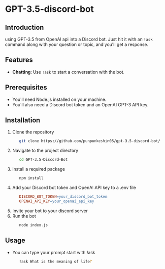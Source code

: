 # GPT-3.5-discord-bot

## Introduction
   using GPT-3.5 from OpenAI api into a Discord bot. Just hit it with an `!ask` command along with your question or topic, and you'll get a response. 
## Features

- **Chatting**: Use `!ask` to start a conversation with the bot.

## Prerequisites

- You'll need Node.js installed on your machine.
- You'll also need a Discord bot token and an OpenAI GPT-3 API key.

## Installation

1. Clone the repository
   ```bash
      git clone https://github.com/punpunkeshin05/gpt-3.5-discord-bot/edit/main/README.md
   ```
2. Navigate to the project directory
   ```bash
      cd GPT-3.5-Discord-Bot
   ```
3. install a required package
   ```bash
      npm install
   ```
4. Add your Discord bot token and OpenAI API key to a .env file
   ```makefile
      DISCORD_BOT_TOKEN=your_discord_bot_token
      OPENAI_API_KEY=your_openai_api_key
   ```
5. Invite your bot to your discord server
5. Run the bot
   ```bash
      node index.js
   ```
## Usage
- You can type your prompt start with !ask 
   ```bash
      !ask What is the meaning of life?
   ```
